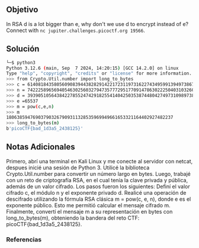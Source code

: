 ## Objetivo 
In RSA d is a lot bigger than e, why don't we use d to encrypt instead of e? Connect with `nc jupiter.challenges.picoctf.org 19566`.
## Solución  
```bash
└─$ python3                 
Python 3.12.6 (main, Sep  7 2024, 14:20:15) [GCC 14.2.0] on linux
Type "help", "copyright", "credits" or "license" for more information.
>>> from Crypto.Util.number import long_to_bytes
>>> c = 61408184358056090839443828291422172311973162274349599139497386794884768356286745698570039209550551290975131353291257034227436570662369795162472020575691034634869971883459302884620595569138520369839172438442272553559199135753659678173094222531405921077070711529293362117710347294277371169331005103794973528797
>>> n = 74222589656940546302560327947357772951770914786302225040310326091582214707056815314225450876155114107946530299730965280242804086847498040100140013414223298269922329867184478568370588532067757677194188917491285244653313595158283317288854023846415329454027251374461928504349089360431905317090050847406875397931
>>> d = 39390510564384227855247429182554140425035387448042749731098973889426141106949404053345063199773426061438397704425632900683964309392294876676121424638907791594761700097955351726451154867597898568618100476318003816152738657316020150695149084179907296117366760831935816548055840443671966359012284666423915474369
>>> e =65537
>>> m = pow(c,e,n)
>>> m
180638594769037903267909311328535969949661653321164402927482237
>>> long_to_bytes(m)
b'picoCTF{bad_1d3a5_2438125}'
```
## Notas Adicionales 
Primero, abrí una terminal en Kali Linux y me conecte al servidor con netcat, despues inicié una sesión de Python 3. Utilicé la biblioteca Crypto.Util.number para convertir un número largo en bytes. Luego, trabajé con un reto de criptografía RSA, en el cual tenía la clave privada y pública, además de un valor cifrado. Los pasos fueron los siguientes:
Definí el valor cifrado c, el módulo n y el exponente privado d.
Realicé una operación de descifrado utilizando la fórmula RSA clásica m = pow(c, e, n), donde e es el exponente público. Esto me permitió calcular el mensaje cifrado m.
Finalmente, convertí el mensaje m a su representación en bytes con long_to_bytes(m), obteniendo la bandera del reto CTF: picoCTF{bad_1d3a5_2438125}.
### Referencias
